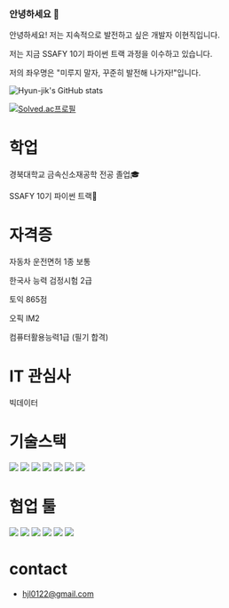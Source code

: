 ### 안녕하세요 👋


안녕하세요! 저는 지속적으로 발전하고 싶은 개발자 이현직입니다.

저는 지금 SSAFY 10기 파이썬 트랙 과정을 이수하고 있습니다.

저의 좌우명은 "미루지 말자, 꾸준히 발전해 나가자!"입니다.

![Hyun-jik's GitHub stats](https://github-readme-stats.vercel.app/api?username=Hyun-jik&show_icons=true&theme=transparent)

[![Solved.ac프로필](http://mazassumnida.wtf/api/v2/generate_badge?boj=lhj0122)](https://solved.ac/lhj0122)


# 학업
경북대학교 금속신소재공학 전공 졸업🎓

SSAFY 10기 파이썬 트랙📖


# 자격증
자동차 운전면허 1종 보통

한국사 능력 검정시험 2급

토익 865점 

오픽 IM2

컴퓨터활용능력1급 (필기 합격)


# IT 관심사
빅데이터 


# 기술스택
<img src="https://img.shields.io/badge/Python-3776AB?style=for-the-badge&logo=Python&logoColor=white"> <img src="https://img.shields.io/badge/html-E34F26?style=for-the-badge&logo=html5&logoColor=white"> <img src="https://img.shields.io/badge/css-1572B6?style=for-the-badge&logo=css3&logoColor=white"> <img src="https://img.shields.io/badge/bootstrap-7952B3?style=for-the-badge&logo=bootstrap&logoColor=white"> <img src="https://img.shields.io/badge/Vue-4FC08D?style=for-the-badge&logo=vue.js&logoColor=white"> <img src="https://img.shields.io/badge/django-092E20?style=for-the-badge&logo=django&logoColor=white"> <img src="https://img.shields.io/badge/React-eeeeee.svg?&style=for-the-badge&logo=react&logoColor=61dafb">

# 협업 툴
<img src="https://img.shields.io/badge/JIRA-253858?style=for-the-badge&logo=JIRA&logoColor=2684ff"> <img src="https://img.shields.io/badge/Gerrit-ffffff?style=for-the-badge&logo=GERRIT&logoColor=000080"> <img src="https://img.shields.io/badge/Github-000000?style=for-the-badge&logo=GITHUB&logoColor=ffffff"> <img src="https://img.shields.io/badge/GITLAB-e14328?style=for-the-badge&logo=GITLAB&logoColor=ff9d1a">
<img src="https://img.shields.io/badge/NOTION-ffffff?style=for-the-badge&logo=NOTION&logoColor=000000"> <img src="https://img.shields.io/badge/MATTERMOST-2c4478?style=for-the-badge&logo=MATTERMOST&logoColor=ffffff">





# contact
- hjl0122@gmail.com



